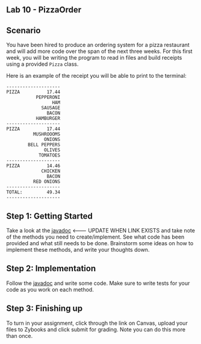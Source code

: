 ## Lab 10 - PizzaOrder
 
## Scenario 
You have been hired to produce an ordering system for a pizza restaurant and will add more code over the span of the next three weeks. For this first week, you will be writing the program
to read in files and build receipts using a provided `Pizza` class.

Here is an example of the receipt you will be able to print to the terminal:

```text
--------------------
PIZZA          17.44
           PEPPERONI
                 HAM
             SAUSAGE
               BACON
           HAMBURGER
--------------------
PIZZA          17.44
          MUSHROOOMS
              ONIONS
        BELL PEPPERS
              OLIVES
            TOMATOES
--------------------
PIZZA          14.46
             CHICKEN
               BACON
          RED ONIONS
--------------------
TOTAL:         49.34
--------------------
```



## Step 1: Getting Started
Take a look at the [javadoc](https://csu-compsci-cs163-4.github.io/Lab10EncryptedMessageApp/package-summary.html) <--- UPDATE WHEN LINK EXISTS and take note of the methods you need 
to create/implement. See what code has been provided and what still needs to be done. Brainstorm some ideas on how to implement these methods, and write your thoughts down.

## Step 2: Implementation
Follow the [javadoc](https://csu-compsci-cs163-4.github.io/Lab12EncryptedMessageApp/package-summary.html) and write some code. Make sure to write tests for your code as you work on 
each method.

## Step 3: Finishing up
To turn in your assignment, click through the link on Canvas, upload your files to Zybooks and click submit for grading. Note you can do this more than once.
